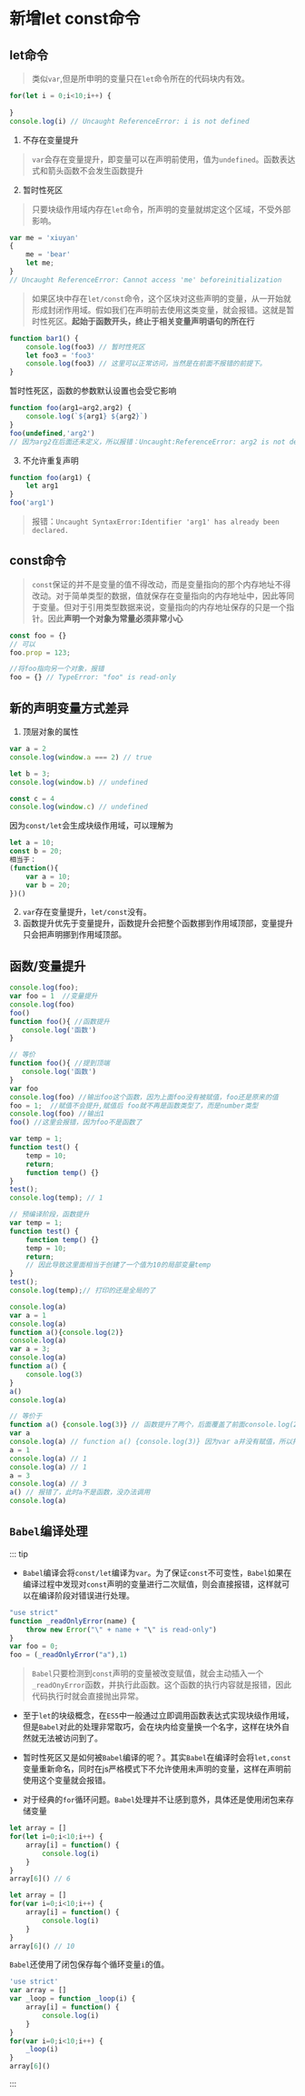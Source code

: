 # 新增let const命令

## let命令
>类似`var`,但是所申明的变量只在`let`命令所在的代码块内有效。

```js
for(let i = 0;i<10;i++) {
    
}
console.log(i) // Uncaught ReferenceError: i is not defined
```

1. 不存在变量提升
> `var`会存在变量提升，即变量可以在声明前使用，值为`undefined`。函数表达式和箭头函数不会发生函数提升

2. 暂时性死区
> 只要块级作用域内存在`let`命令，所声明的变量就绑定这个区域，不受外部影响。

```js
var me = 'xiuyan'
{
    me = 'bear'
    let me;
}
// Uncaught ReferenceError: Cannot access 'me' beforeinitialization 
```
> 如果区块中存在`let/const`命令，这个区块对这些声明的变量，从一开始就形成封闭作用域。假如我们在声明前去使用这类变量，就会报错。这就是暂时性死区。**起始于函数开头，终止于相关变量声明语句的所在行**

```js
function bar1() {
    console.log(foo3) // 暂时性死区
    let foo3 = 'foo3'
    console.log(foo3) // 这里可以正常访问，当然是在前面不报错的前提下。
}
```

暂时性死区，函数的参数默认设置也会受它影响
```js
function foo(arg1=arg2,arg2) {
    console.log(`${arg1} ${arg2}`)
}
foo(undefined,'arg2')
// 因为arg2在后面还未定义，所以报错：Uncaught:ReferenceError: arg2 is not defined
```

3. 不允许重复声明
```js
function foo(arg1) {
    let arg1
}
foo('arg1')
```
> 报错：`Uncaught SyntaxError:Identifier 'arg1' has already been declared.`

## const命令
> `const`保证的并不是变量的值不得改动，而是变量指向的那个内存地址不得改动。对于简单类型的数据，值就保存在变量指向的内存地址中，因此等同于变量。但对于引用类型数据来说，变量指向的内存地址保存的只是一个指针。因此**声明一个对象为常量必须非常小心**
```js
const foo = {}
// 可以
foo.prop = 123;

//将foo指向另一个对象，报错
foo = {} // TypeError: "foo" is read-only
```

## 新的声明变量方式差异
1. 顶层对象的属性
```js
var a = 2
console.log(window.a === 2) // true

let b = 3;
console.log(window.b) // undefined

const c = 4
console.log(window.c) // undefined
```
因为`const/let`会生成块级作用域，可以理解为
```js
let a = 10;
const b = 20;
相当于：
(function(){
    var a = 10;
    var b = 20;
})()
```

2. `var`存在变量提升，`let/const`没有。
3. 函数提升优先于变量提升，函数提升会把整个函数挪到作用域顶部，变量提升只会把声明挪到作用域顶部。

## 函数/变量提升

```js
console.log(foo); 
var foo = 1  //变量提升
console.log(foo)
foo()
function foo(){ //函数提升
   console.log('函数')
}

// 等价
function foo(){ //提到顶端
   console.log('函数')
}
var foo  
console.log(foo) //输出foo这个函数，因为上面foo没有被赋值，foo还是原来的值 
foo = 1;  //赋值不会提升,赋值后 foo就不再是函数类型了，而是number类型
console.log(foo) //输出1
foo() //这里会报错，因为foo不是函数了
```

```js
var temp = 1; 
function test() { 
    temp = 10; 
    return; 
    function temp() {} 
} 
test(); 
console.log(temp); // 1

// 预编译阶段，函数提升
var temp = 1; 
function test() { 
    function temp() {} 
    temp = 10; 
    return; 
    // 因此导致这里面相当于创建了一个值为10的局部变量temp
} 
test(); 
console.log(temp);// 打印的还是全局的了
```

```js
console.log(a)
var a = 1
console.log(a)
function a(){console.log(2)}
console.log(a)
var a = 3;
console.log(a)
function a() {
    console.log(3)
}
a()
console.log(a) 

// 等价于
function a() {console.log(3)} // 函数提升了两个，后面覆盖了前面console.log(2)这个
var a
console.log(a) // function a() {console.log(3)} 因为var a并没有赋值，所以打印出函数
a = 1
console.log(a) // 1
console.log(a) // 1
a = 3
console.log(a) // 3
a() // 报错了，此时a不是函数，没办法调用
console.log(a)
```

## `Babel`编译处理

::: tip
- `Babel`编译会将`const/let`编译为`var`。为了保证`const`不可变性，`Babel`如果在编译过程中发现对`const`声明的变量进行二次赋值，则会直接报错，这样就可以在编译阶段对错误进行处理。
```js
"use strict"
function _readOnlyError(name) {
    throw new Error("\" + name + "\" is read-only")
}
var foo = 0;
foo = (_readOnlyError("a"),1)
```
> `Babel`只要检测到`const`声明的变量被改变赋值，就会主动插入一个`_readOnyError`函数，并执行此函数。这个函数的执行内容就是报错，因此代码执行时就会直接抛出异常。

- 至于`let`的块级概念，在`ES5`中一般通过立即调用函数表达式实现块级作用域，但是`Babel`对此的处理非常取巧，会在块内给变量换一个名字，这样在块外自然就无法被访问到了。
- 暂时性死区又是如何被`Babel`编译的呢？。其实`Babel`在编译时会将`let,const`变量重新命名，同时在js严格模式下不允许使用未声明的变量，这样在声明前使用这个变量就会报错。

- 对于经典的`for`循环问题。`Babel`处理并不让感到意外，具体还是使用闭包来存储变量

```js
let array = []
for(let i=0;i<10;i++) {
    array[i] = function() {
        console.log(i)
    }
}
array[6]() // 6

let array = []
for(var i=0;i<10;i++) {
    array[i] = function() {
        console.log(i)
    }
}
array[6]() // 10
```

`Babel`还使用了闭包保存每个循环变量`i`的值。
```js
'use strict'
var array = []
var _loop = function _loop(i) {
    array[i] = function() {
        console.log(i)
    }
}
for(var i=0;i<10;i++) {
    _loop(i)
}
array[6]()
```
:::